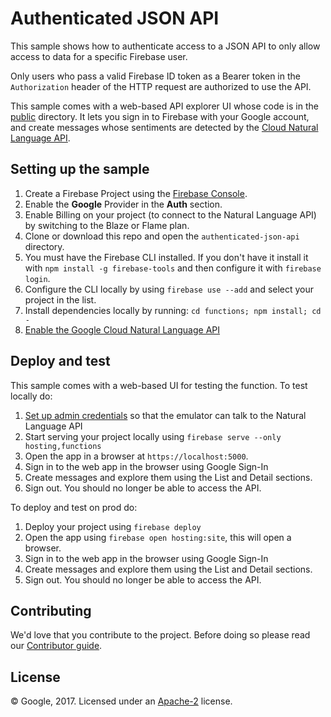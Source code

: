 # Authenticated JSON API

This sample shows how to authenticate access to a JSON API to only allow
access to data for a specific Firebase user.

Only users who pass a valid Firebase ID token as a Bearer token in the
`Authorization` header of the HTTP request are authorized to use the API.

This sample comes with a web-based API explorer UI whose code is in the [public](public) directory.
It lets you sign in to Firebase with your Google account, and create messages whose sentiments are
detected by the [Cloud Natural Language API](https://cloud.google.com/natural-language/).

## Setting up the sample

 1. Create a Firebase Project using the [Firebase Console](https://console.firebase.google.com).
 1. Enable the **Google** Provider in the **Auth** section.
 1. Enable Billing on your project (to connect to the Natural Language API) by switching to the Blaze or Flame plan.
 1. Clone or download this repo and open the `authenticated-json-api` directory.
 1. You must have the Firebase CLI installed. If you don't have it install it with `npm install -g firebase-tools` and then configure it with `firebase login`.
 1. Configure the CLI locally by using `firebase use --add` and select your project in the list.
 1. Install dependencies locally by running: `cd functions; npm install; cd -`
 1. [Enable the Google Cloud Natural Language API](https://console.cloud.google.com/apis/api/language.googleapis.com/overview?project=_)

## Deploy and test

This sample comes with a web-based UI for testing the function.
To test locally do:

  1. [Set up admin credentials](https://firebase.google.com/docs/functions/local-emulator#set_up_admin_credentials_optional) so that the emulator can talk to the Natural Language API
  1. Start serving your project locally using `firebase serve --only hosting,functions`
  1. Open the app in a browser at `https://localhost:5000`.
  1. Sign in to the web app in the browser using Google Sign-In
  1. Create messages and explore them using the List and Detail sections.
  1. Sign out. You should no longer be able to access the API.

To deploy and test on prod do:

 1. Deploy your project using `firebase deploy`
 1. Open the app using `firebase open hosting:site`, this will open a browser.
 1. Sign in to the web app in the browser using Google Sign-In
 1. Create messages and explore them using the List and Detail sections.
 1. Sign out. You should no longer be able to access the API.

## Contributing

We'd love that you contribute to the project. Before doing so please read our [Contributor guide](../CONTRIBUTING.md).

## License

© Google, 2017. Licensed under an [Apache-2](../LICENSE) license.
